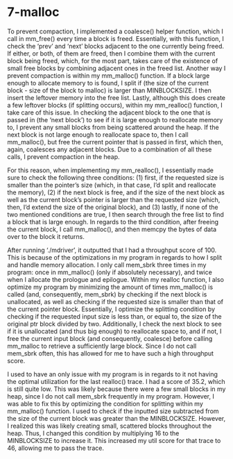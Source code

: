 # 7-malloc

To prevent compaction, I implemented a coalesce() helper function, which I call in mm_free() every time a block is freed. Essentially, with this function, I check the ‘prev’ and ‘next’ blocks adjacent to the one currently being freed. If either, or both, of them are freed, then I combine them with the current block being freed, which, for the most part, takes care of the existence of small free blocks by combining adjacent ones in the freed list. Another way I prevent compaction is within my mm_malloc() function. If a block large enough to allocate memory to is found, I split if (the size of the current block - size of the block to malloc) is larger than MINBLOCKSIZE. I then insert the leftover memory into the free list. Lastly, although this does create a few leftover blocks (if splitting occurs), within my mm_realloc() function, I take care of this issue. In checking the adjacent block to the one that is passed in (the ‘next block’) to see if it is large enough to reallocate memory to, I prevent any small blocks from being scattered around the heap. If the next block is not large enough to reallocate space to, then I call mm_malloc(), but free the current pointer that is passed in first, which then, again, coalesces any adjacent blocks. Due to a combination of all these calls, I prevent compaction in the heap. 

For this reason, when implementing my mm_realloc(), I essentially made sure to check the following three conditions: (1) first, if the requested size is smaller than the pointer’s size (which, in that case, I’d split and reallocate the memory), (2) if the next block is free, and if the size of the next block as well as the current block’s pointer is larger than the requested size (which, then, I’d extend the size of the original block), and (3) lastly, if none of the two mentioned conditions are true, I then search through the free list to find a block that is large enough. In regards to the third condition, after freeing the current block, I call mm_malloc(), and then memcpy the bytes of data over to the block it returns.

After running ‘./mdriver’, it outputted that I had a throughput score of 100. This is because of the optimizations in my program in regards to how I split and handle memory allocation. I only call mem_sbrk three times in my program: once in mm_malloc() (only if absolutely necessary), and twice when I allocate the prologue and epilogue. Within my realloc function, I also optimize my program by minimizing the amount of times mm_malloc() is called (and, consequently, mem_sbrk) by checking if the next block is unallocated, as well as checking if the requested size is smaller than that of the current pointer block. Essentially, I optimize the splitting condition by checking if the requested input size is less than, or equal to, the size of the original ptr block divided by two. Additionally, I check the next block to see if it is unallocated (and thus big enough) to reallocate space to, and if not, I free the current input block (and consequently, coalesce) before calling mm_malloc to retrieve a sufficiently large block. Since I do not call mem_sbrk often, this has allowed for me to have such a high throughput score.

I used to have an only issue with my program is in regards to it not having the optimal utilization for the last realloc() trace. I had a score of 35.2, which is still quite low. This was likely because there were a few small blocks in my heap, since I do not call mem_sbrk frequently in my program. However, I was able to fix this by optimizing the condition for splitting within my mm_malloc() function. I used to check if the inputted size subtracted from the size of the current block was greater than the MINBLOCKSIZE. However, I realized this was likely creating small, scattered blocks throughout the heap. Thus, I changed this condition by multiplying 16 to the MINBLOCKSIZE to increase it. This increased my util score for that trace to 46, allowing me to pass the trace. 
